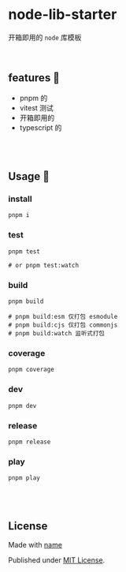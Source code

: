 # node-lib-starter

开箱即用的 `node` 库模板

<br />

## features 🦕

- pnpm 的
- vitest 测试
- 开箱即用的
- typescript 的

<br />
<br />

## Usage 🦖

### install

```shell
pnpm i
```

### test

```shell
pnpm test

# or pnpm test:watch
```

### build

```shell
pnpm build

# pnpm build:esm 仅打包 esmodule
# pnpm build:cjs 仅打包 commonjs
# pnpm build:watch 监听式打包
```

### coverage

```shell
pnpm coverage
```

### dev

```shell
pnpm dev
```

### release

```shell
pnpm release
```

### play

```shell
pnpm play
```

<br />
<br />

## License

Made with [name](https://github.com/name)

Published under [MIT License](./LICENSE).

<br />
